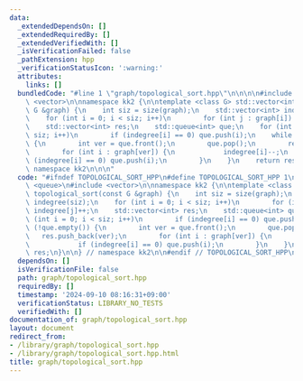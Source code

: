 ```yaml
---
data:
  _extendedDependsOn: []
  _extendedRequiredBy: []
  _extendedVerifiedWith: []
  _isVerificationFailed: false
  _pathExtension: hpp
  _verificationStatusIcon: ':warning:'
  attributes:
    links: []
  bundledCode: "#line 1 \"graph/topological_sort.hpp\"\n\n\n\n#include <queue>\n#include\
    \ <vector>\n\nnamespace kk2 {\n\ntemplate <class G> std::vector<int> topological_sort(const\
    \ G &graph) {\n    int siz = size(graph);\n    std::vector<int> indegree(siz);\n\
    \    for (int i = 0; i < siz; i++)\n        for (int j : graph[i]) indegree[j]++;\n\
    \    std::vector<int> res;\n    std::queue<int> que;\n    for (int i = 0; i <\
    \ siz; i++)\n        if (indegree[i] == 0) que.push(i);\n    while (!que.empty())\
    \ {\n        int ver = que.front();\n        que.pop();\n        res.push_back(ver);\n\
    \        for (int i : graph[ver]) {\n            indegree[i]--;\n            if\
    \ (indegree[i] == 0) que.push(i);\n        }\n    }\n    return res;\n}\n\n} //\
    \ namespace kk2\n\n\n"
  code: "#ifndef TOPOLOGICAL_SORT_HPP\n#define TOPOLOGICAL_SORT_HPP 1\n\n#include\
    \ <queue>\n#include <vector>\n\nnamespace kk2 {\n\ntemplate <class G> std::vector<int>\
    \ topological_sort(const G &graph) {\n    int siz = size(graph);\n    std::vector<int>\
    \ indegree(siz);\n    for (int i = 0; i < siz; i++)\n        for (int j : graph[i])\
    \ indegree[j]++;\n    std::vector<int> res;\n    std::queue<int> que;\n    for\
    \ (int i = 0; i < siz; i++)\n        if (indegree[i] == 0) que.push(i);\n    while\
    \ (!que.empty()) {\n        int ver = que.front();\n        que.pop();\n     \
    \   res.push_back(ver);\n        for (int i : graph[ver]) {\n            indegree[i]--;\n\
    \            if (indegree[i] == 0) que.push(i);\n        }\n    }\n    return\
    \ res;\n}\n\n} // namespace kk2\n\n#endif // TOPOLOGICAL_SORT_HPP\n"
  dependsOn: []
  isVerificationFile: false
  path: graph/topological_sort.hpp
  requiredBy: []
  timestamp: '2024-09-10 08:16:31+09:00'
  verificationStatus: LIBRARY_NO_TESTS
  verifiedWith: []
documentation_of: graph/topological_sort.hpp
layout: document
redirect_from:
- /library/graph/topological_sort.hpp
- /library/graph/topological_sort.hpp.html
title: graph/topological_sort.hpp
---
```

